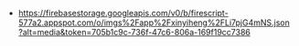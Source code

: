 - https://firebasestorage.googleapis.com/v0/b/firescript-577a2.appspot.com/o/imgs%2Fapp%2Fxinyiheng%2FLi7pjG4mNS.json?alt=media&token=705b1c9c-736f-47c6-806a-169f19cc7386
